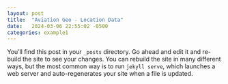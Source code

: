 ```yaml
---
layout: post
title:  "Aviation Geo - Location Data"
date:   2024-03-06 22:55:02 -0500
categories: example1
---
```

You’ll find this post in your `_posts` directory. Go ahead and edit it and re-build the site to see your changes. You can rebuild the site in many different ways, but the most common way is to run `jekyll serve`, which launches a web server and auto-regenerates your site when a file is updated.

